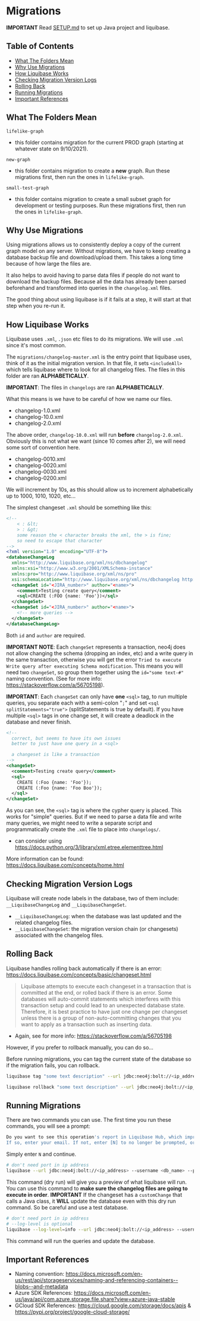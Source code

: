 # Migrations

**IMPORTANT** Read [SETUP.md](SETUP.md) to set up Java project and liquibase.

## Table of Contents
* [What The Folders Mean](#what-the-folders-mean)
* [Why Use Migrations](#why-use-migration)
* [How Liquibase Works](#how-liquibase-works)
* [Checking Migration Version Logs](#checking-migration-version-logs)
* [Rolling Back](#rolling-back)
* [Running Migrations](#running-migrations)
* [Important References](#important-references)

## What The Folders Mean
`lifelike-graph`
- this folder contains migration for the current PROD graph (starting at whatever state on 9/10/2021).

`new-graph`
- this folder contains migration to create a **new** graph. Run these migrations first, then run the ones in `lifelike-graph`.

`small-test-graph`
- this folder contains migration to create a small subset graph for development or testing purposes. Run these migrations first, then run the ones in `lifelike-graph`.

## Why Use Migrations
Using migrations allows us to consistently deploy a copy of the current graph model on any server. Without migrations, we have to keep creating a database backup file and download/upload them. This takes a long time because of how large the files are.

It also helps to avoid having to parse data files if people do not want to download the backup files. Because all the data has already been parsed beforehand and transformed into queries in the `changelog.xml` files.

The good thing about using liquibase is if it fails at a step, it will start at that step when you re-run it.

## How Liquibase Works
Liquibase uses `.xml`, `.json` etc files to do its migrations. We will use `.xml` since it's most common.

The `migrations/changelog-master.xml` is the entry point that liquibase uses, think of it as the initial migration version. In that file, it sets `<includeAll>` which tells liquibase where to look for all changelog files. The files in this folder are ran **ALPHABETICALLY**.

**IMPORTANT**: The files in `changelogs` are ran **ALPHABETICALLY**.

What this means is we have to be careful of how we name our files.

- changelog-1.0.xml
- changelog-10.0.xml
- changelog-2.0.xml

The above order, `changelog-10.0.xml` will run **before** `changelog-2.0.xml`. Obviously this is not what we want (since 10 comes after 2), we will need some sort of convention here.

- changelog-0010.xml
- changelog-0020.xml
- changelog-0030.xml
- changelog-0200.xml

We will increment by 10s, as this should allow us to increment alphabetically up to 1000, 1010, 1020, etc...

The simplest changeset `.xml` should be something like this:

```xml
<!--
    < : &lt;
    > : &gt;
    some reason the < character breaks the xml, the > is fine;
    so need to escape that character
-->
<?xml version="1.0" encoding="UTF-8"?>
<databaseChangeLog
  xmlns="http://www.liquibase.org/xml/ns/dbchangelog"
  xmlns:xsi="http://www.w3.org/2001/XMLSchema-instance"
  xmlns:pro="http://www.liquibase.org/xml/ns/pro"
  xsi:schemaLocation="http://www.liquibase.org/xml/ns/dbchangelog http://www.liquibase.org/xml/ns/dbchangelog/dbchangelog-3.8.xsd http://www.liquibase.org/xml/ns/pro http://www.liquibase.org/xml/ns/pro/liquibase-pro-3.8.xsd">
  <changeSet id="<JIRA_number>" author="<name>">
    <comment>Testing create query</comment>
    <sql>CREATE (:FOO {name: 'Foo'})</sql>
  </changeSet>
  <changeSet id="<JIRA_number>" author="<name>">
    <!-- more queries -->
  </changeSet>
</databaseChangeLog>
```
Both `id` and `author` are required.

**IMPORTANT NOTE**: Each `changeSet` represents a transaction, neo4j does not allow changing the schema (dropping an index, etc) and a write query in the same transaction, otherwise you will get the error `Tried to execute Write query after executing Schema modification`. This means you will need two `changeSet`, so group them together using the `id="some text-#"` naming convention. (See for more info: https://stackoverflow.com/a/56705198).

**IMPORTANT**: Each `changeSet` can only have **one** `<sql>` tag, to run multiple queries, you separate each with a semi-colon "`;`" and set `<sql splitStatements="true">` (splitStatements is true by default). If you have multiple `<sql>` tags in one change set, it will create a deadlock in the database and never finish.

```xml
<!--
  correct, but seems to have its own issues
  better to just have one query in a <sql>

  a changeset is like a transaction
-->
<changeSet>
  <comment>Testing create query</comment>
  <sql>
    CREATE (:Foo {name: 'Foo'});
    CREATE (:Foo {name: 'Foo Boo'});
  </sql>
</changeSet>
```

As you can see, the `<sql>` tag is where the cypher query is placed. This works for "simple" queries. But if we need to parse a data file and write many queries, we might need to write a separate script and programmatically create the `.xml` file to place into `changelogs/`.
- can consider using https://docs.python.org/3/library/xml.etree.elementtree.html

More information can be found: https://docs.liquibase.com/concepts/home.html

## Checking Migration Version Logs
Liquibase will create node labels in the database, two of them include: `__LiquibaseChangeLog` and `__LiquibaseChangeSet`.
- `__LiquibaseChangeLog`: when the database was last updated and the related changelog files.
- `__LiquibaseChangeSet`: the migration version chain (or changesets) associated with the changelog files.

## Rolling Back
Liquibase handles rolling back automatically if there is an error: https://docs.liquibase.com/concepts/basic/changeset.html

> Liquibase attempts to execute each changeset in a transaction that is committed at the end, or rolled back if there is an error. Some databases will auto-commit statements which interferes with this transaction setup and could lead to an unexpected database state. Therefore, it is best practice to have just one change per changeset unless there is a group of non-auto-committing changes that you want to apply as a transaction such as inserting data.
  - Again, see for more info: https://stackoverflow.com/a/56705198

However, if you prefer to rollback manually, you can do so...

Before running migrations, you can tag the current state of the database so if the migration fails, you can rollback.
```bash
liquibase tag "some text description" --url jdbc:neo4j:bolt://<ip_address> --username <db_name> --password <db_pass>

liquibase rollback "some text description" --url jdbc:neo4j:bolt://<ip_address> --username <db_name> --password <db_pass> --changeLogFile migrations/changelog-master.xml
```

## Running Migrations
There are two commands you can use. The first time you run these commands, you will see a prompt:
```bash
Do you want to see this operation's report in Liquibase Hub, which improves team collaboration? 
If so, enter your email. If not, enter [N] to no longer be prompted, or [S] to skip for now, but ask again next time (default "S"):
```
Simply enter `N` and continue.

```bash
# don't need port in ip address
liquibase --url jdbc:neo4j:bolt://<ip_address> --username <db_name> --password <db_pass> --changeLogFile migrations/changelog-master.xml updateSQL
```
This command (dry run) will give you a preview of what liquibase will run. You can use this command to **make sure the changelog files are going to execute in order**. **IMPORTANT** If the changeset has a `customChange` that calls a Java class, it **WILL** update the database even with this dry run command. So be careful and use a test database.

```bash
# don't need port in ip address
# --log-level is optional
liquibase --log-level=info --url jdbc:neo4j:bolt://<ip_address> --username <db_name> --password <db_pass> --changeLogFile migrations/changelog-master.xml update
```
This command will run the queries and update the database.

## Important References
- Naming convention: https://docs.microsoft.com/en-us/rest/api/storageservices/naming-and-referencing-containers--blobs--and-metadata
- Azure SDK References: https://docs.microsoft.com/en-us/java/api/com.azure.storage.file.share?view=azure-java-stable
- GCloud SDK References: https://cloud.google.com/storage/docs/apis & https://pypi.org/project/google-cloud-storage/
